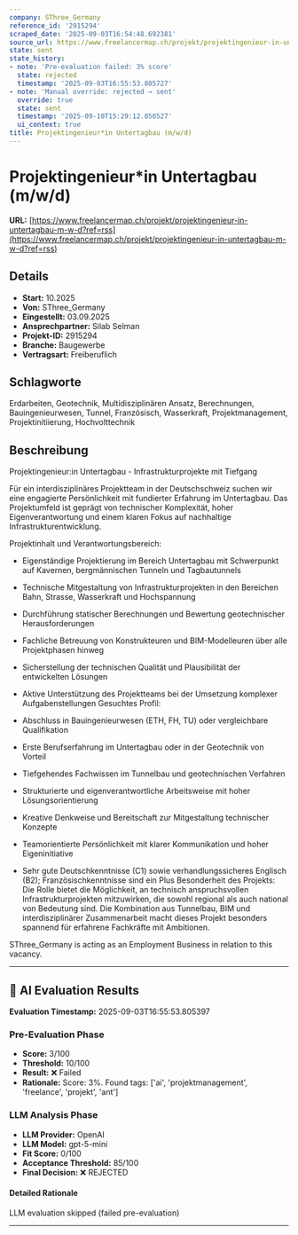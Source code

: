 ```yaml
---
company: SThree_Germany
reference_id: '2915294'
scraped_date: '2025-09-03T16:54:48.692381'
source_url: https://www.freelancermap.ch/projekt/projektingenieur-in-untertagbau-m-w-d?ref=rss
state: sent
state_history:
- note: 'Pre-evaluation failed: 3% score'
  state: rejected
  timestamp: '2025-09-03T16:55:53.805727'
- note: 'Manual override: rejected → sent'
  override: true
  state: sent
  timestamp: '2025-09-10T15:29:12.850527'
  ui_context: true
title: Projektingenieur*in Untertagbau (m/w/d)
---
```




# Projektingenieur*in Untertagbau (m/w/d)
**URL:** [https://www.freelancermap.ch/projekt/projektingenieur-in-untertagbau-m-w-d?ref=rss](https://www.freelancermap.ch/projekt/projektingenieur-in-untertagbau-m-w-d?ref=rss)
## Details
- **Start:** 10.2025
- **Von:** SThree_Germany
- **Eingestellt:** 03.09.2025
- **Ansprechpartner:** Silab Selman
- **Projekt-ID:** 2915294
- **Branche:** Baugewerbe
- **Vertragsart:** Freiberuflich

## Schlagworte
Erdarbeiten, Geotechnik, Multidisziplinären Ansatz, Berechnungen, Bauingenieurwesen, Tunnel, Französisch, Wasserkraft, Projektmanagement, Projektinitiierung, Hochvolttechnik

## Beschreibung
Projektingenieur:in Untertagbau - Infrastrukturprojekte mit Tiefgang

Für ein interdisziplinäres Projektteam in der Deutschschweiz suchen wir eine engagierte Persönlichkeit mit fundierter Erfahrung im Untertagbau. Das Projektumfeld ist geprägt von technischer Komplexität, hoher Eigenverantwortung und einem klaren Fokus auf nachhaltige Infrastrukturentwicklung.

Projektinhalt und Verantwortungsbereich:

- Eigenständige Projektierung im Bereich Untertagbau mit Schwerpunkt auf Kavernen, bergmännischen Tunneln und Tagbautunnels
- Technische Mitgestaltung von Infrastrukturprojekten in den Bereichen Bahn, Strasse, Wasserkraft und Hochspannung
- Durchführung statischer Berechnungen und Bewertung geotechnischer Herausforderungen
- Fachliche Betreuung von Konstrukteuren und BIM-Modelleuren über alle Projektphasen hinweg
- Sicherstellung der technischen Qualität und Plausibilität der entwickelten Lösungen
- Aktive Unterstützung des Projektteams bei der Umsetzung komplexer Aufgabenstellungen
Gesuchtes Profil:

- Abschluss in Bauingenieurwesen (ETH, FH, TU) oder vergleichbare Qualifikation
- Erste Berufserfahrung im Untertagbau oder in der Geotechnik von Vorteil
- Tiefgehendes Fachwissen im Tunnelbau und geotechnischen Verfahren
- Strukturierte und eigenverantwortliche Arbeitsweise mit hoher Lösungsorientierung
- Kreative Denkweise und Bereitschaft zur Mitgestaltung technischer Konzepte
- Teamorientierte Persönlichkeit mit klarer Kommunikation und hoher Eigeninitiative
- Sehr gute Deutschkenntnisse (C1) sowie verhandlungssicheres Englisch (B2); Französischkenntnisse sind ein Plus
Besonderheit des Projekts:
Die Rolle bietet die Möglichkeit, an technisch anspruchsvollen Infrastrukturprojekten mitzuwirken, die sowohl regional als auch national von Bedeutung sind. Die Kombination aus Tunnelbau, BIM und interdisziplinärer Zusammenarbeit macht dieses Projekt besonders spannend für erfahrene Fachkräfte mit Ambitionen.

SThree_Germany is acting as an Employment Business in relation to this vacancy.

---

## 🤖 AI Evaluation Results

**Evaluation Timestamp:** 2025-09-03T16:55:53.805397

### Pre-Evaluation Phase
- **Score:** 3/100
- **Threshold:** 10/100
- **Result:** ❌ Failed
- **Rationale:** Score: 3%. Found tags: ['ai', 'projektmanagement', 'freelance', 'projekt', 'ant']

### LLM Analysis Phase
- **LLM Provider:** OpenAI
- **LLM Model:** gpt-5-mini
- **Fit Score:** 0/100
- **Acceptance Threshold:** 85/100
- **Final Decision:** ❌ REJECTED

#### Detailed Rationale
LLM evaluation skipped (failed pre-evaluation)

---
